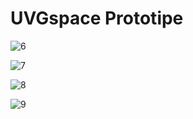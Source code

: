 # UVGspace Prototipe
![6](https://user-images.githubusercontent.com/83832357/193466064-ddafe4c4-fb19-4b5e-a673-641c13ef9a5f.png)

![7](https://user-images.githubusercontent.com/83832357/193466077-9f76e17f-07f5-4776-b77a-681697856127.png)

![8](https://user-images.githubusercontent.com/83832357/193466080-5c2a7b6d-552b-4d5d-86a9-8de3c23fbb68.png)

![9](https://user-images.githubusercontent.com/83832357/193466085-e83aaf49-6693-47be-82ad-d41fef26fe5f.png)
